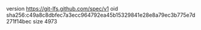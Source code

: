 version https://git-lfs.github.com/spec/v1
oid sha256:c49a8c8dbfec7a3ecc964792ea45b15329841e28e8a79ec3b775e7d271f14bec
size 4973
